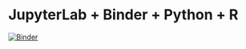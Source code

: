 # JupyterLab + Binder + Python + R

[![Binder](https://mybinder.org/badge_logo.svg)](https://mybinder.org/v2/gh/ewwink/python-r/master)
 
